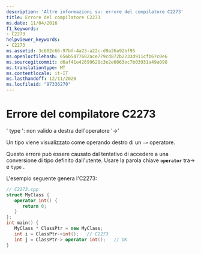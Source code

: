 ```yaml
---
description: 'Altre informazioni su: errore del compilatore C2273'
title: Errore del compilatore C2273
ms.date: 11/04/2016
f1_keywords:
- C2273
helpviewer_keywords:
- C2273
ms.assetid: 3c682c66-97bf-4a23-a22c-d9a26a92bf95
ms.openlocfilehash: 656b5477682ace779cd872b2233d911cfb67c0e6
ms.sourcegitcommit: d6af41e42699628c3e2e6063ec7b03931a49a098
ms.translationtype: MT
ms.contentlocale: it-IT
ms.lasthandoff: 12/11/2020
ms.locfileid: "97336270"
---
```

# <a name="compiler-error-c2273"></a>Errore del compilatore C2273

' type ': non valido a destra dell'operatore '->'

Un tipo viene visualizzato come operando destro di un `->` operatore.

Questo errore può essere causato dal tentativo di accedere a una conversione di tipo definito dall'utente. Usare la parola chiave **`operator`** tra-> e `type` .

L'esempio seguente genera l'C2273:

```cpp
// C2273.cpp
struct MyClass {
   operator int() {
      return 0;
   }
};
int main() {
   MyClass * ClassPtr = new MyClass;
   int i = ClassPtr->int();   // C2273
   int j = ClassPtr-> operator int();   // OK
}
```
